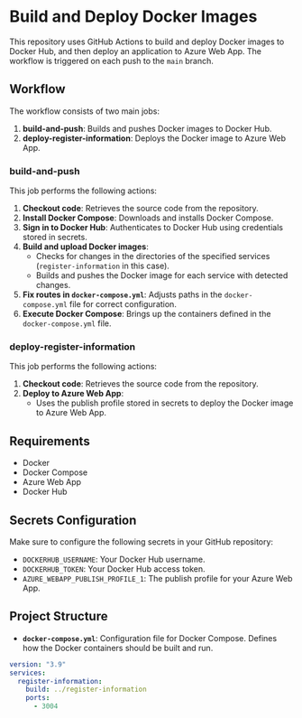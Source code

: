 # Build and Deploy Docker Images

This repository uses GitHub Actions to build and deploy Docker images to Docker Hub, and then deploy an application to Azure Web App. The workflow is triggered on each push to the `main` branch.

## Workflow

The workflow consists of two main jobs:

1. **build-and-push**: Builds and pushes Docker images to Docker Hub.
2. **deploy-register-information**: Deploys the Docker image to Azure Web App.

### build-and-push

This job performs the following actions:

1. **Checkout code**: Retrieves the source code from the repository.
2. **Install Docker Compose**: Downloads and installs Docker Compose.
3. **Sign in to Docker Hub**: Authenticates to Docker Hub using credentials stored in secrets.
4. **Build and upload Docker images**:
   - Checks for changes in the directories of the specified services (`register-information` in this case).
   - Builds and pushes the Docker image for each service with detected changes.
5. **Fix routes in `docker-compose.yml`**: Adjusts paths in the `docker-compose.yml` file for correct configuration.
6. **Execute Docker Compose**: Brings up the containers defined in the `docker-compose.yml` file.

### deploy-register-information

This job performs the following actions:

1. **Checkout code**: Retrieves the source code from the repository.
2. **Deploy to Azure Web App**:
   - Uses the publish profile stored in secrets to deploy the Docker image to Azure Web App.

## Requirements

- Docker
- Docker Compose
- Azure Web App
- Docker Hub

## Secrets Configuration

Make sure to configure the following secrets in your GitHub repository:

- `DOCKERHUB_USERNAME`: Your Docker Hub username.
- `DOCKERHUB_TOKEN`: Your Docker Hub access token.
- `AZURE_WEBAPP_PUBLISH_PROFILE_1`: The publish profile for your Azure Web App.

## Project Structure

- **`docker-compose.yml`**: Configuration file for Docker Compose. Defines how the Docker containers should be built and run.

```yaml
version: "3.9"
services:
  register-information:
    build: ../register-information
    ports:
      - 3004
